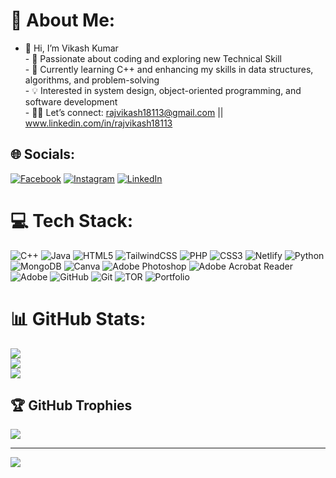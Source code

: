 # 💫 About Me:
- 👋 Hi, I’m Vikash Kumar <br>- 👀 Passionate about coding and exploring new Technical Skill<br>- 🌱 Currently learning C++ and enhancing my skills in data structures, algorithms, and problem-solving<br>- 💡 Interested in system design, object-oriented programming, and software development<br>- 🫴🏻 Let’s connect: rajvikash18113@gmail.com || www.linkedin.com/in/rajvikash18113<br>


## 🌐 Socials:
[![Facebook](https://img.shields.io/badge/Facebook-%231877F2.svg?logo=Facebook&logoColor=white)](https://facebook.com/rajvikash18113) [![Instagram](https://img.shields.io/badge/Instagram-%23E4405F.svg?logo=Instagram&logoColor=white)](https://instagram.com/rajvikash18113) [![LinkedIn](https://img.shields.io/badge/LinkedIn-%230077B5.svg?logo=linkedin&logoColor=white)](https://linkedin.com/in/rajvikash18113) 

# 💻 Tech Stack:
![C++](https://img.shields.io/badge/c++-%2300599C.svg?style=plastic&logo=c%2B%2B&logoColor=white) ![Java](https://img.shields.io/badge/java-%23ED8B00.svg?style=plastic&logo=openjdk&logoColor=white) ![HTML5](https://img.shields.io/badge/html5-%23E34F26.svg?style=plastic&logo=html5&logoColor=white) ![TailwindCSS](https://img.shields.io/badge/tailwindcss-%2338B2AC.svg?style=plastic&logo=tailwind-css&logoColor=white) ![PHP](https://img.shields.io/badge/php-%23777BB4.svg?style=plastic&logo=php&logoColor=white) ![CSS3](https://img.shields.io/badge/css3-%231572B6.svg?style=plastic&logo=css3&logoColor=white) ![Netlify](https://img.shields.io/badge/netlify-%23000000.svg?style=plastic&logo=netlify&logoColor=#00C7B7) ![Python](https://img.shields.io/badge/python-3670A0?style=plastic&logo=python&logoColor=ffdd54) ![MongoDB](https://img.shields.io/badge/MongoDB-%234ea94b.svg?style=plastic&logo=mongodb&logoColor=white) ![Canva](https://img.shields.io/badge/Canva-%2300C4CC.svg?style=plastic&logo=Canva&logoColor=white) ![Adobe Photoshop](https://img.shields.io/badge/adobe%20photoshop-%2331A8FF.svg?style=plastic&logo=adobe%20photoshop&logoColor=white) ![Adobe Acrobat Reader](https://img.shields.io/badge/Adobe%20Acrobat%20Reader-EC1C24.svg?style=plastic&logo=Adobe%20Acrobat%20Reader&logoColor=white) ![Adobe](https://img.shields.io/badge/adobe-%23FF0000.svg?style=plastic&logo=adobe&logoColor=white) ![GitHub](https://img.shields.io/badge/github-%23121011.svg?style=plastic&logo=github&logoColor=white) ![Git](https://img.shields.io/badge/git-%23F05033.svg?style=plastic&logo=git&logoColor=white) ![TOR](https://img.shields.io/badge/tor-%237E4798.svg?style=plastic&logo=tor-project&logoColor=white) ![Portfolio](https://img.shields.io/badge/Portfolio-%23000000.svg?style=plastic&logo=firefox&logoColor=#FF7139)
# 📊 GitHub Stats:
![](https://github-readme-stats.vercel.app/api?username=rajvikash18113&theme=github_dark&hide_border=false&include_all_commits=true&count_private=false)<br/>
![](https://github-readme-streak-stats.herokuapp.com/?user=rajvikash18113&theme=github_dark&hide_border=false)<br/>
![](https://github-readme-stats.vercel.app/api/top-langs/?username=rajvikash18113&theme=github_dark&hide_border=false&include_all_commits=true&count_private=false&layout=compact)

## 🏆 GitHub Trophies
![](https://github-profile-trophy.vercel.app/?username=rajvikash18113&theme=radical&no-frame=false&no-bg=true&margin-w=4)

---
[![](https://visitcount.itsvg.in/api?id=rajvikash18113&icon=7&color=3)](https://visitcount.itsvg.in)

